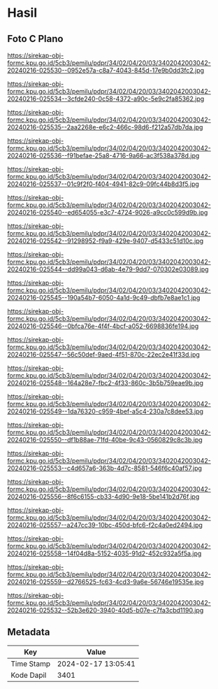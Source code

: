 # Hasil

## Foto C Plano

https://sirekap-obj-formc.kpu.go.id/5cb3/pemilu/pdpr/34/02/04/20/03/3402042003042-20240216-025530--0952e57a-c8a7-4043-845d-17e9b0dd3fc2.jpg

https://sirekap-obj-formc.kpu.go.id/5cb3/pemilu/pdpr/34/02/04/20/03/3402042003042-20240216-025534--3cfde240-0c58-4372-a90c-5e9c2fa85362.jpg

https://sirekap-obj-formc.kpu.go.id/5cb3/pemilu/pdpr/34/02/04/20/03/3402042003042-20240216-025535--2aa2268e-e6c2-466c-98d6-f212a57db7da.jpg

https://sirekap-obj-formc.kpu.go.id/5cb3/pemilu/pdpr/34/02/04/20/03/3402042003042-20240216-025536--f91befae-25a8-4716-9a66-ac3f538a378d.jpg

https://sirekap-obj-formc.kpu.go.id/5cb3/pemilu/pdpr/34/02/04/20/03/3402042003042-20240216-025537--01c9f2f0-f404-4941-82c9-09fc44b8d3f5.jpg

https://sirekap-obj-formc.kpu.go.id/5cb3/pemilu/pdpr/34/02/04/20/03/3402042003042-20240216-025540--ed654055-e3c7-4724-9026-a9cc0c599d9b.jpg

https://sirekap-obj-formc.kpu.go.id/5cb3/pemilu/pdpr/34/02/04/20/03/3402042003042-20240216-025542--91298952-f9a9-429e-9407-d5433c51d10c.jpg

https://sirekap-obj-formc.kpu.go.id/5cb3/pemilu/pdpr/34/02/04/20/03/3402042003042-20240216-025544--dd99a043-d6ab-4e79-9dd7-070302e03089.jpg

https://sirekap-obj-formc.kpu.go.id/5cb3/pemilu/pdpr/34/02/04/20/03/3402042003042-20240216-025545--190a54b7-6050-4a1d-9c49-dbfb7e8ae1c1.jpg

https://sirekap-obj-formc.kpu.go.id/5cb3/pemilu/pdpr/34/02/04/20/03/3402042003042-20240216-025546--0bfca76e-4f4f-4bcf-a052-6698836fe194.jpg

https://sirekap-obj-formc.kpu.go.id/5cb3/pemilu/pdpr/34/02/04/20/03/3402042003042-20240216-025547--56c50def-9aed-4f51-870c-22ec2e41f33d.jpg

https://sirekap-obj-formc.kpu.go.id/5cb3/pemilu/pdpr/34/02/04/20/03/3402042003042-20240216-025548--164a28e7-fbc2-4f33-860c-3b5b759eae9b.jpg

https://sirekap-obj-formc.kpu.go.id/5cb3/pemilu/pdpr/34/02/04/20/03/3402042003042-20240216-025549--1da76320-c959-4bef-a5c4-230a7c8dee53.jpg

https://sirekap-obj-formc.kpu.go.id/5cb3/pemilu/pdpr/34/02/04/20/03/3402042003042-20240216-025550--df1b88ae-71fd-40be-9c43-0560829c8c3b.jpg

https://sirekap-obj-formc.kpu.go.id/5cb3/pemilu/pdpr/34/02/04/20/03/3402042003042-20240216-025553--c4d657a6-363b-4d7c-8581-546f6c40af57.jpg

https://sirekap-obj-formc.kpu.go.id/5cb3/pemilu/pdpr/34/02/04/20/03/3402042003042-20240216-025556--8f6c6155-cb33-4d90-9e18-5be141b2d76f.jpg

https://sirekap-obj-formc.kpu.go.id/5cb3/pemilu/pdpr/34/02/04/20/03/3402042003042-20240216-025557--a247cc39-10bc-450d-bfc6-f2c4a0ed2494.jpg

https://sirekap-obj-formc.kpu.go.id/5cb3/pemilu/pdpr/34/02/04/20/03/3402042003042-20240216-025558--14f04d8a-5152-4035-91d2-452c932a5f5a.jpg

https://sirekap-obj-formc.kpu.go.id/5cb3/pemilu/pdpr/34/02/04/20/03/3402042003042-20240216-025559--d2766525-fc63-4cd3-9a6e-56746e19535e.jpg

https://sirekap-obj-formc.kpu.go.id/5cb3/pemilu/pdpr/34/02/04/20/03/3402042003042-20240216-025532--52b3e620-3940-40d5-b07e-c7fa3cbd1190.jpg


## Metadata

| Key        | Value               |
| ---------- | ------------------- |
| Time Stamp | 2024-02-17 13:05:41 |
| Kode Dapil | 3401                |



